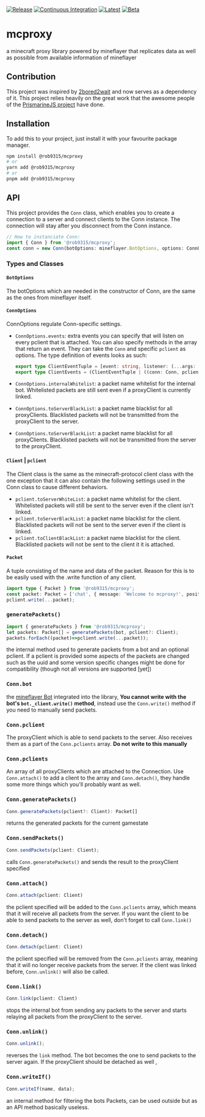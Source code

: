 [![Release][release-shield]][release-link] [![Continuous Integration][ci-shield]][ci-link] [![Latest][semver-shield]][semver-link] [![Beta][beta-shield]][beta-link]

# mcproxy

a minecraft proxy library powered by mineflayer that replicates data as well as possible from available information of mineflayer

## Contribution

This project was inspired by [2bored2wait](https://github.com/themoonisacheese/2bored2wait) and now serves as a dependency of it. This project relies heavily on the great work that the awesome people of the [PrismarineJS project](https://prismarine.js.org/) have done.

## Installation

To add this to your project, just install it with your favourite package manager.

```sh
npm install @rob9315/mcproxy
# or
yarn add @rob9315/mcproxy
# or
pnpm add @rob9315/mcproxy
```

## API

This project provides the `Conn` class, which enables you to create a connection to a server and connect clients to the Conn instance. The connection will stay after you disconnect from the Conn instance.

```ts
// How to instanciate Conn:
import { Conn } from '@rob9315/mcproxy';
const conn = new Conn(botOptions: mineflayer.BotOptions, options: ConnOptions);
```

### Types and Classes

#### `BotOptions`

The botOptions which are needed in the constructor of Conn, are the same as the ones from mineflayer itself.

#### `ConnOptions`

ConnOptions regulate Conn-specific settings.

- `ConnOptions.events`: extra events you can specify that will listen on every pclient that is attached. You can also specify methods in the array that return an event. They can take the `Conn` and specific `pclient` as options. The type definition of events looks as such:

  ```ts
  export type ClientEventTuple = [event: string, listener: (...args: any) => void];
  export type ClientEvents = (ClientEventTuple | ((conn: Conn, pclient: Client) => ClientEventTuple))[];
  ```

- `ConnOptions.internalWhitelist`: a packet name whitelist for the internal bot. Whitelisted packets are still sent even if a proxyClient is currently linked.
- `ConnOptions.toServerBlackList`: a packet name blacklist for all proxyClients. Blacklisted packets will not be transmitted from the proxyClient to the server.
- `ConnOptions.toServerBlackList`: a packet name blacklist for all proxyClients. Blacklisted packets will not be transmitted from the server to the proxyClient.

#### `Client` | `pclient`

The Client class is the same as the minecraft-protocol client class with the one exception that it can also contain the following settings used in the Conn class to cause different behaviors.

- `pclient.toServerWhiteList`: a packet name whitelist for the client. Whitelisted packets will still be sent to the server even if the client isn't linked.
- `pclient.toServerBlackList`: a packet name blacklist for the client. Blacklisted packets will not be sent to the server even if the client is linked.
- `pclient.toClientBlackList`: a packet name blacklist for the client. Blacklisted packets will not be sent to the client it it is attached.

#### `Packet`

A tuple consisting of the name and data of the packet. Reason for this is to be easily used with the .write function of any client.

```ts
import type { Packet } from '@rob9315/mcproxy';
const packet: Packet = ['chat', { message: 'Welcome to mcproxy!', position: 0 }];
pclient.write(...packet);
```

### `generatePackets()`

```ts
import { generatePackets } from '@rob9315/mcproxy';
let packets: Packet[] = generatePackets(bot, pclient?: Client);
packets.forEach((packet)=>pclient.write(...packet));
```

the internal method used to generate packets from a bot and an optional pclient. If a pclient is provided some aspects of the packets are changed such as the uuid and some version specific changes might be done for compatibility (though not all versions are supported \[yet])

### `Conn.bot`

the [mineflayer Bot](https://github.com/PrismarineJS/mineflayer/blob/master/docs/api.md#bot) integrated into the library, **You cannot write with the bot's `bot._client.write()` method**, instead use the `Conn.write()` method if you need to manually send packets.

### `Conn.pclient`

The proxyClient which is able to send packets to the server. Also receives them as a part of the `Conn.pclients` array. **Do not write to this manually**

### `Conn.pclients`

An array of all proxyClients which are attached to the Connection. Use `Conn.attach()` to add a client to the array and `Conn.detach()`, they handle some more things which you'll probably want as well.

### `Conn.generatePackets()`

```ts
Conn.generatePackets(pclient?: Client): Packet[]
```

returns the generated packets for the current gamestate

### `Conn.sendPackets()`

```ts
Conn.sendPackets(pclient: Client);
```

calls `Conn.generatePackets()` and sends the result to the proxyClient specified

### `Conn.attach()`

```ts
Conn.attach(pclient: Client)
```

the pclient specified will be added to the `Conn.pclients` array, which means that it will receive all packets from the server. If you want the client to be able to send packets to the server as well, don't forget to call `Conn.link()`

### `Conn.detach()`

```ts
Conn.detach(pclient: Client)
```

the pclient specified will be removed from the `Conn.pclients` array, meaning that it will no longer receive packets from the server. If the client was linked before, `Conn.unlink()` will also be called.

### `Conn.link()`

```ts
Conn.link(pclient: Client)
```

stops the internal bot from sending any packets to the server and starts relaying all packets from the proxyClient to the server.

### `Conn.unlink()`

```ts
Conn.unlink();
```

reverses the `link` method. The bot becomes the one to send packets to the server again.
If the proxyClient should be detached as well ,

### `Conn.writeIf()`

```ts
Conn.writeIf(name, data);
```

an internal method for filtering the bots Packets, can be used outside but as an API method basically useless.

<!-- markdown links -->

[release-shield]: https://img.shields.io/github/workflow/status/rob9315/mcproxy/Release?label=Release&style=for-the-badge
[release-link]: https://github.com/rob9315/mcproxy/actions/workflows/release.yml
[ci-shield]: https://img.shields.io/github/workflow/status/rob9315/mcproxy/Continuous%20Integration?label=master&style=for-the-badge
[ci-link]: https://github.com/rob9315/mcproxy/actions/workflows/ci.yml
[npm-shield]: https://img.shields.io/github/package-json/v/rob9315/mcproxy?label=npm&style=for-the-badge
[npm-link]: https://www.npmjs.com/package/@rob9315/mcproxy
[beta-shield]: https://img.shields.io/github/v/tag/rob9315/mcproxy?include_prereleases&label=beta&sort=semver&style=for-the-badge
[beta-link]: https://www.npmjs.com/package/@rob9315/mcproxy/v/beta
[semver-shield]: https://img.shields.io/github/v/tag/rob9315/mcproxy?include_releases&label=latest&sort=semver&style=for-the-badge
[semver-link]: https://www.npmjs.com/package/@rob9315/mcproxy
